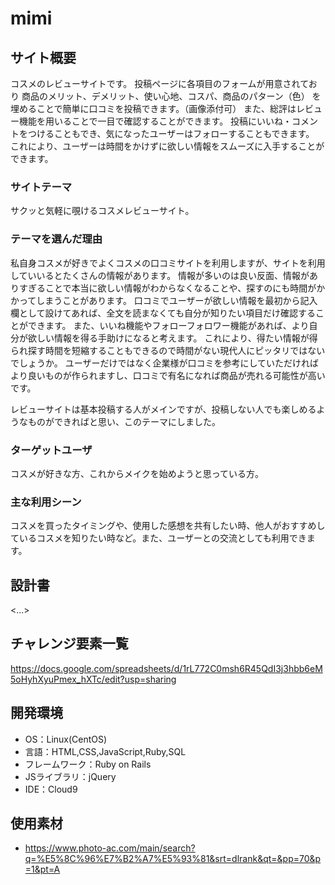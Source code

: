 # mimi

## サイト概要
コスメのレビューサイトです。
投稿ページに各項目のフォームが用意されており
商品のメリット、デメリット、使い心地、コスパ、商品のパターン（色）
を埋めることで簡単に口コミを投稿できます。（画像添付可）
また、総評はレビュー機能を用いることで一目で確認することができます。
投稿にいいね・コメントをつけることもでき、気になったユーザーはフォローすることもできます。
これにより、ユーザーは時間をかけずに欲しい情報をスムーズに入手することができます。

### サイトテーマ
サクッと気軽に覗けるコスメレビューサイト。

### テーマを選んだ理由
私自身コスメが好きでよくコスメの口コミサイトを利用しますが、サイトを利用していいるとたくさんの情報があります。
情報が多いのは良い反面、情報がありすぎることで本当に欲しい情報がわからなくなることや、探すのにも時間がかかってしまうことがあります。
口コミでユーザーが欲しい情報を最初から記入欄として設けてあれば、全文を読まなくても自分が知りたい項目だけ確認することができます。
また、いいね機能やフォローフォロワー機能があれば、より自分が欲しい情報を得る手助けになると考えます。
これにより、得たい情報が得られ探す時間を短縮することもできるので時間がない現代人にピッタリではないでしょうか。
ユーザーだけではなく企業様が口コミを参考にしていただければより良いものが作られますし、口コミで有名になれば商品が売れる可能性が高いです。

レビューサイトは基本投稿する人がメインですが、投稿しない人でも楽しめるようなものができればと思い、このテーマにしました。

### ターゲットユーザ
コスメが好きな方、これからメイクを始めようと思っている方。

### 主な利用シーン
コスメを買ったタイミングや、使用した感想を共有したい時、他人がおすすめしているコスメを知りたい時など。また、ユーザーとの交流としても利用できます。

## 設計書
<...>

## チャレンジ要素一覧
https://docs.google.com/spreadsheets/d/1rL772C0msh6R45QdI3j3hbb6eM5oHyhXyuPmex_hXTc/edit?usp=sharing

## 開発環境
- OS：Linux(CentOS)
- 言語：HTML,CSS,JavaScript,Ruby,SQL
- フレームワーク：Ruby on Rails
- JSライブラリ：jQuery
- IDE：Cloud9

## 使用素材
- https://www.photo-ac.com/main/search?q=%E5%8C%96%E7%B2%A7%E5%93%81&srt=dlrank&qt=&pp=70&p=1&pt=A
